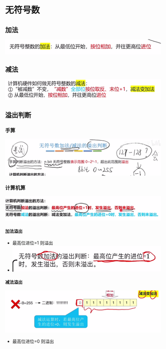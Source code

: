 
# 无符号数

## 加法
![输入图片说明](/imgs/2025-08-03/NxL1HBNzEEBbPdz4.png)

## 减法
![输入图片说明](/imgs/2025-08-03/rDO3UlEw6DqniXly.png)

## 溢出判断
### 手算
![输入图片说明](/imgs/2025-08-03/gvWayfOZr44rXKns.png)

### 计算机算
![输入图片说明](/imgs/2025-08-03/QbpSwCS2mimUmC31.png)
#### 加法溢出
- 最高位进位=1 则溢出
- ![输入图片说明](/imgs/2025-08-03/etA6yRYBPiiYf1tL.png)
#### 减法溢出
![输入图片说明](/imgs/2025-08-03/n0w7TBMgCgndmxCC.png)
- 最高位进位=0 则溢出
<!--stackedit_data:
eyJoaXN0b3J5IjpbLTM4MjIzNTM0MCw0NDA5MDU2MTldfQ==
-->